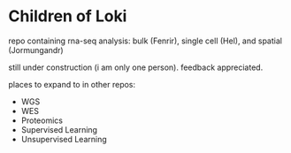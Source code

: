 # Children of Loki
repo containing rna-seq analysis: bulk (Fenrir), single cell (Hel), and spatial (Jormungandr)

still under construction (i am only one person). feedback appreciated. 

places to expand to in other repos:
- WGS
- WES
- Proteomics
- Supervised Learning
- Unsupervised Learning
